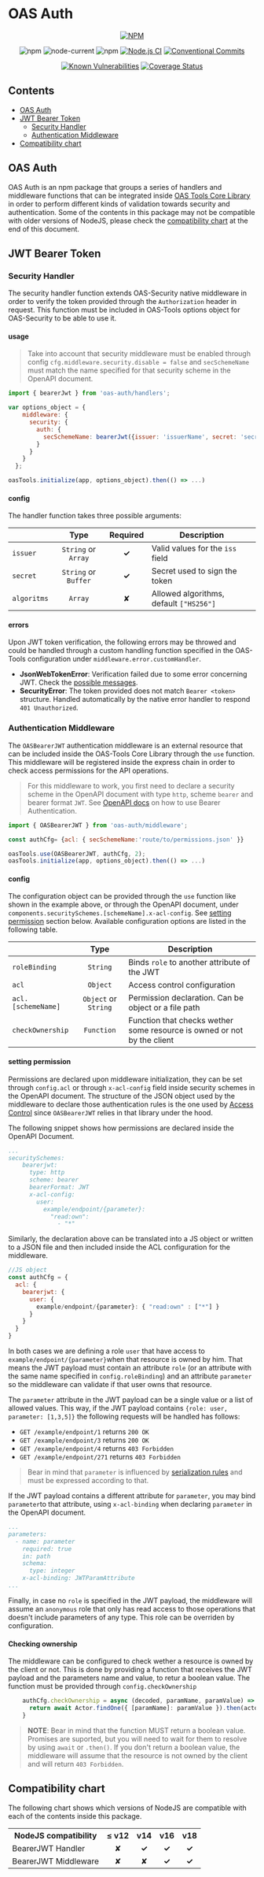 # OAS Auth

<div align="center">

[![NPM](https://nodei.co/npm/@oas-tools/auth.png?compact=true)](https://nodei.co/npm/@oas-tools/auth)

![npm](https://img.shields.io/npm/v/@oas-tools/auth)
![node-current](https://img.shields.io/node/v/@oas-tools/auth)
![npm](https://img.shields.io/npm/dw/@oas-tools/auth)
[![Node.js CI](https://github.com/oas-tools/oas-tools/actions/workflows/nodejs.yaml/badge.svg)](https://github.com/oas-tools/oas-auth/actions/workflows/nodejs.yaml)
[![Conventional Commits](https://img.shields.io/badge/Conventional%20Commits-1.0.0-green.svg)](https://conventionalcommits.org)
<br/>

[![Known Vulnerabilities](https://snyk.io/test/github/oas-tools/oas-auth/main/badge.svg)](https://snyk.io/test/github/oas-tools/oas-auth)
[![Coverage Status](https://coveralls.io/repos/github/oas-tools/oas-auth/badge.svg?branch=main)](https://coveralls.io/github/oas-tools/oas-auth?branch=main)
</div>

## Contents
- [OAS Auth](#oas-auth-1)
- [JWT Bearer Token](#jwt-bearer-token)
  * [Security Handler](#security-handler)
  * [Authentication Middleware](#authentication-middleware)
- [Compatibility chart](#compatibility-chart)

## OAS Auth
OAS Auth is an npm package that groups a series of handlers and middleware functions that can be integrated inside [OAS Tools Core Library](https://github.com/oas-tools/oas-tools) in order to perform different kinds of validation towards security and authentication. Some of the contents in this package may not be compatible with older versions of NodeJS, please check the [compatibility chart](#compatibility-chart) at the end of this document.

## JWT Bearer Token

### Security Handler
The security handler function extends OAS-Security native middleware in order to verify the token provided through the `Authorization` header in request. This function must be included in OAS-Tools options object for OAS-Security to be able to use it.

#### usage
> Take into account that security middleware must be enabled through config `cfg.middleware.security.disable = false` and `secSchemeName` must match the name specified for that security scheme in the OpenAPI document.

```javascript
import { bearerJwt } from 'oas-auth/handlers';

var options_object = {
    middleware: {
      security: {
        auth: {
          secSchemeName: bearerJwt({issuer: 'issuerName', secret: 'secretKey'})
        }
      }
    }
  };

oasTools.initialize(app, options_object).then(() => ...)
```

#### config
The handler function takes three possible arguments:

|          	 | **Type**            |**Required**    |**Description**                         |
|------------|:-------------------:|:--------------:|----------------------------------------|
| `issuer`   | `String` or `Array` |**✓**           | Valid values for the `iss` field       |
| `secret` 	 | `String` or `Buffer`|**✓**           | Secret used to sign the token          |
| `algoritms`| `Array`             |✘               | Allowed algorithms, default `["HS256"]`|

#### errors
Upon JWT token verification, the following errors may be throwed and could be handled through a custom handling function specified in the OAS-Tools configuration under `middleware.error.customHandler`.

- **JsonWebTokenError**: Verification failed due to some error concerning JWT. Check the [possible messages](https://github.com/auth0/node-jsonwebtoken#jsonwebtokenerror).
- **SecurityError**: The token provided does not match `Bearer <token>` structure. Handled automatically by the native error handler to respond `401 Unauthorized`.

### Authentication Middleware
The `OASBearerJWT` authentication middleware is an external resource that can be included inside the OAS-Tools Core Library through the `use` function. This middleware will be registered inside the express chain in order to check access permissions for the API operations.

> For this middleware to work, you first need to declare a security scheme in the OpenAPI document with type `http`, scheme `bearer` and bearer format `JWT`. See [OpenAPI docs](https://swagger.io/docs/specification/authentication/bearer-authentication/) on how to use Bearer Authentication.

```javascript
import { OASBearerJWT } from 'oas-auth/middleware';

const authCfg= {acl: { secSchemeName:'route/to/permissions.json' }}

oasTools.use(OASBearerJWT, authCfg, 2);
oasTools.initialize(app, options_object).then(() => ...)

```

#### config
The configuration object can be provided through the `use` function like shown in the example above, or through the OpenAPI document, under `components.securitySchemes.[schemeName].x-acl-config`. See [setting permission](#setting-permission) section below. Available configuration options are listed in the following table.

|          	 			 | **Type**            |**Description**                             		 |
|------------------------|:-------------------:|-----------------------------------------------------|
|`roleBinding`			 | `String`            | Binds `role` to another attribute of the JWT		 |
| `acl`      			 | `Object`            | Access control configuration      	        		 |
| `acl.[schemeName]` 	 | `Object` or `String`| Permission declaration. Can be object or a file path|
| `checkOwnership`    | `Function`           | Function that checks wether some resource is owned or not by the client |


#### setting permission
Permissions are declared upon middleware initialization, they can be set through `config.acl` or through `x-acl-config` field inside security schemes in the OpenAPI document. The structure of the JSON object used by the middleware to declare those authentication rules is the one used by [Access Control](https://github.com/onury/accesscontrol#defining-all-grants-at-once) since `OASBearerJWT` relies in that library under the hood.

The following snippet shows how permissions are declared inside the OpenAPI Document.

```yaml
...
securitySchemes:
    bearerjwt:
      type: http
      scheme: bearer
      bearerFormat: JWT
      x-acl-config:
        user:
          example/endpoint/{parameter}:
            "read:own":
              - "*"
```

Similarly, the declaration above can be translated into a JS object or written to a JSON file and then included inside the ACL configuration for the middleware.

```javascript
//JS object
const authCfg = {
  acl: {
    bearerjwt: {
      user: {
        example/endpoint/{parameter}: { "read:own" : ["*"] }
      }
    }
  } 
}
```
In both cases we are defining a role `user` that have access to `example/endpoint/{parameter}`when that resource is owned by him. That means the JWT payload must contain an attribute `role` (or an attribute with the same name specified in `config.roleBinding`) and an attribute `parameter` so the middleware can validate if that user owns that resource.

The `parameter` attribute in the JWT payload can be a single value or a list of allowed values. This way, if the JWT payload contains `{role: user, parameter: [1,3,5]}` the following requests will be handled has follows:
- `GET /example/endpoint/1` returns `200 OK`
- `GET /example/endpoint/3` returns `200 OK`
- `GET /example/endpoint/4` returns `403 Forbidden`
- `GET /example/endpoint/271` returns `403 Forbidden`

> Bear in mind that `parameter` is influenced by [serialization rules](https://swagger.io/docs/specification/serialization/) and must be expressed according to that.

If the JWT payload contains a different attribute for `parameter`, you may bind `parameter`to that attribute, using `x-acl-binding` when declaring `parameter` in the OpenAPI document.

```yaml
...
parameters:
  - name: parameter
    required: true
    in: path
    schema:
      type: integer
    x-acl-binding: JWTParamAttribute
...
```

Finally, in case no `role` is specified in the JWT payload, the middleware will assume an `anonymous` role that only has read access to those operations that doesn't include parameters of any type. This role can be overriden by configuration.

#### Checking ownership
The middleware can be configured to check wether a resource is owned by the client or not. This is done by providing a function that receives the JWT payload and the parameters name and value, to retur a boolean value. The function must be provided through `config.checkOwnership`

```javascript
    authCfg.checkOwnership = async (decoded, paramName, paramValue) => {
      return await Actor.findOne({ [paramName]: paramValue }).then(actor => actor?.email === decoded?.email);
    }
```

> **NOTE**: Bear in mind that the function MUST return a boolean value. Promises are suported, but you will need to wait for them to resolve by using `await` or `.then()`. If you don't return a boolean value, the middleware will assume that the resource is not owned by the client and will return `403 Forbidden`.

## Compatibility chart
The following chart shows which versions of NodeJS are compatible with each of the contents inside this package.

<table>
	<tr>
    	<th>NodeJS compatibility</th>
        <th>≤ v12</th>
        <th>v14</th>
        <th>v16</th>
        <th>v18</th>
    </tr>
    <tr>
    	<td>BearerJWT Handler</td>
        <td align="center">✘</td>
        <td align="center"><b>✓</b></td>
        <td align="center"><b>✓</b></td>
        <td align="center"><b>✓</b></td>
    </tr>
    <tr>
    	<td>BearerJWT Middleware</td>
        <td align="center">✘</td>
        <td align="center">✘</td>
        <td align="center"><b>✓</b></td>
        <td align="center"><b>✓</b></td>
    </tr>
</table>
